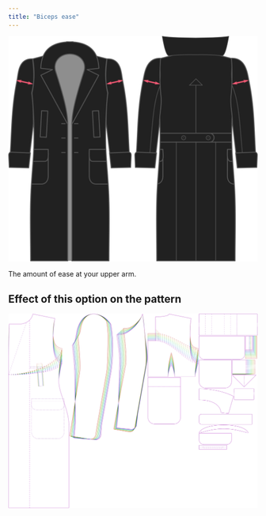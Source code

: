 ```yaml
---
title: "Biceps ease"
---
```


![Biceps ease](./bicepsease.svg)

The amount of ease at your upper arm.

## Effect of this option on the pattern

![This image shows the effect of this option by superimposing several variants that have a different value for this option](carlton_bicepsease_sample.svg "Effect of this option on the pattern")
